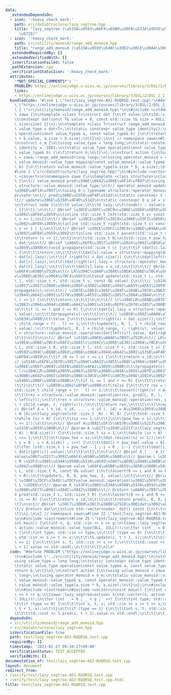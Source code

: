 ```yaml
---
data:
  _extendedDependsOn:
  - icon: ':heavy_check_mark:'
    path: src/dataStructure/lazy_segtree.hpp
    title: "lazy_segtree (\u533A\u9593\u66F4\u65B0\u30FB\u533A\u9593\u548C\u30BB\u30B0\
      \u6728)"
  - icon: ':heavy_check_mark:'
    path: src/utility/monoid/range_add_monoid.hpp
    title: "range_add_monoid (\u533A\u9593\u548C\u30E2\u30CE\u30A4\u30C9)"
  _extendedRequiredBy: []
  _extendedVerifiedWith: []
  _isVerificationFailed: false
  _pathExtension: cpp
  _verificationStatusIcon: ':heavy_check_mark:'
  attributes:
    '*NOT_SPECIAL_COMMENTS*': ''
    PROBLEM: https://onlinejudge.u-aizu.ac.jp/courses/library/3/DSL/2/DSL_2_I
    links:
    - https://onlinejudge.u-aizu.ac.jp/courses/library/3/DSL/2/DSL_2_I
  bundledCode: "#line 1 \"test/lazy_segtree-AOJ-RUQRSQ.test.cpp\"\n#define PROBLEM\
    \ \"https://onlinejudge.u-aizu.ac.jp/courses/library/3/DSL/2/DSL_2_I\"\n\n#line\
    \ 2 \"src/utility/monoid/range_add_monoid.hpp\"\n\n#include <cstddef>\n\nnamespace\
    \ zawa {\n\ntemplate <class T>\nstruct dat {\n\tT value;\n\tstd::size_t size;\n\
    \tconstexpr dat(const T& value = 0, const std::size_t& size = 0ULL) : value(value),\
    \ size(size) {}\n};\n\ntemplate <class T>\nstruct range_add_monoid {\n\tusing\
    \ value_type = dat<T>;\n\tstatic constexpr value_type identity{};\n\tstatic value_type\
    \ operation(const value_type& a, const value_type& b) {\n\t\treturn value_type(a.value\
    \ + b.value, a.size + b.size);\n\t}\n};\n\n} // namespace zawa\n#line 4 \"test/lazy_segtree-AOJ-RUQRSQ.test.cpp\"\
    \n\nstruct o_m {\n\tusing value_type = long long;\n\tstatic constexpr value_type\
    \ identity = -1001;\n\tstatic value_type operation(const value_type& a, const\
    \ value_type& b) {\n\t\treturn b;\n\t}\n};\n\nstruct action {\n\tusing value_monoid\
    \ = zawa::range_add_monoid<long long>;\n\tusing operator_monoid = o_m;\n\tstatic\
    \ value_monoid::value_type mapping(const value_monoid::value_type& a, const operator_monoid::value_type&\
    \ b) {\n\t\treturn value_monoid::value_type(a.size * b, a.size);\n\t}\n};\n\n\
    #line 2 \"src/dataStructure/lazy_segtree.hpp\"\n\n#include <vector>\n#include\
    \ <cassert>\n\nnamespace zawa {\n\ntemplate <class structure>\nclass lazy_segtree\
    \ {\n\t// value_monoid prod\u306E\u6642\u306E\u6F14\u7B97\n\tusing V = typename\
    \ structure::value_monoid::value_type;\n\t// operator_monoid update\u306E\u6642\
    \u306E\u6F14\u7B97\n\tusing O = typename structure::operator_monoid::value_type;\n\
    private:\n\t// prod\u306E\u5358\u4F4D\u5143\n\tstatic constexpr V v_id = structure::value_monoid::identity;\n\
    \t// update\u306E\u5358\u4F4D\u5143\n\tstatic constexpr O o_id = structure::operator_monoid::identity;\n\
    \n\tstruct node {\n\t\tV value;\n\t\tO lazy;\n\t\tnode() : value(v_id), lazy(o_id)\
    \ {}\n\t};\n\n\t// @brief \u30CE\u30FC\u30C9v\u306E\u5DE6\u5B50\u306E\u6DFB\u5B57\
    \u3092\u8FD4\u3059\n\tinline std::size_t left(std::size_t v) const {\n\t\treturn\
    \ v << 1;\n\t}\n\t// @brief \u30CE\u30FC\u30C9v\u306E\u53F3\u5B50\u306E\u6DFB\u5B57\
    \u3092\u8FD4\u3059\n\tinline std::size_t right(std::size_t v) const {\n\t\treturn\
    \ v << 1 | 1;\n\t}\n\t// @brief \u30CE\u30FC\u30C9v\u306E\u89AA\u306E\u6DFB\u5B57\
    \u3092\u8FD4\u3059\u3002\n\tinline std::size_t parent(std::size_t v) const {\n\
    \t\treturn (v >> 1);\n\t}\n\n\tstd::size_t N;\n\tstd::size_t pow_two;\n\tstd::vector<node>\
    \ dat;\n\n\t// @brief \u9045\u5EF6\u3057\u305F\u5024\u3092\u5B50\u306B\u4F1D\u64AD\
    \u3059\u308B\n\tvoid propagate(std::size_t v) {\n\t\tif (dat[v].lazy == o_id)\
    \ {\n\t\t\treturn;\n\t\t}\n\t\tdat[v].value = structure::mapping(dat[v].value,\
    \ dat[v].lazy);\n\t\tif (right(v) < dat.size()) {\n\t\t\tdat[left(v)].lazy = structure::operator_monoid::operation(dat[left(v)].lazy,\
    \ dat[v].lazy);\n\t\t\tdat[right(v)].lazy = structure::operator_monoid::operation(dat[right(v)].lazy,\
    \ dat[v].lazy);\n\t\t}\n\t\tdat[v].lazy = o_id;\n\t}\n\n\t// @brief \u5185\u90E8\
    \u66F4\u65B0\u7528\n\t// LR\u304C\u30AF\u30A8\u30EA\u306E\u7BC4\u56F2\u3001lr\u304C\
    v\u306E\u6301\u3064\u7BC4\u56F2\n\tvoid update(std::size_t L, std::size_t R, std::size_t\
    \ l, std::size_t r, std::size_t v, const O& value) {\n\t\t// \u5148\u5EF6\u3070\
    \u3057\u3057\u3066\u3044\u305F\u3082\u306E\u3092\u8A55\u4FA1\u3059\u308B\n\t\t\
    propagate(v);\n\n\t\t// \u307E\u3063\u305F\u304F\u304B\u3076\u3063\u3066\u306A\
    \u3044\u6642\u3001\u7279\u306B\u4F55\u3082\u3057\u306A\u3044\n\t\tif (R <= l or\
    \ r <= L) {\n\t\t\treturn;\n\t\t}\n\n\t\t// lr\u304CLR\u306B\u307E\u305F\u304C\
    \u3063\u3066\u3044\u308B\u6642\u3001\u5148\u5EF6\u3070\u3057\u306B\u3059\u308B\
    \n\t\tif (L <= l and r <= R) {\n\t\t\tdat[v].lazy = structure::operator_monoid::operation(dat[v].lazy,\
    \ value);\n\t\t\tpropagate(v);\n\t\t}\n\t\t// \u5B50\u3092\u8A08\u7B97\u3059\u308B\
    \u5834\u5408\n\t\telse {\n\t\t\tassert(right(v) < dat.size());\n\t\t\tstd::size_t\
    \ child_range = (r - l) >> 1;\n\t\t\tupdate(L, R, l, l + child_range, left(v),\
    \ value);\n\t\t\tupdate(L, R, l + child_range, r, right(v), value);\n\t\t\tdat[v].value\
    \ = structure::value_monoid::operation(dat[left(v)].value, dat[right(v)].value);\n\
    \t\t}\n\t}\n\n\t// @brief \u5185\u90E8\u8A08\u7B97\u7528\n\t// LR\u304C\u30AF\u30A8\
    \u30EA\u306E\u7BC4\u56F2\u3001lr\u304Cv\u306E\u6301\u3064\u7BC4\u56F2\n\tV prod(std::size_t\
    \ L, std::size_t R, std::size_t l, std::size_t r, std::size_t v) {\n\n\t\t// \u533A\
    \u9593\u304C\u88AB\u3063\u3066\u306A\u3044\u6642\u3001\u5358\u4F4D\u5143\u3092\
    \u8FD4\u3059\n\t\tif (R <= l or r <= L) {\n\t\t\treturn v_id;\n\t\t}\n\n\n\t\t\
    // \u5148\u5EF6\u3070\u3057\u304C\u8A31\u3055\u308C\u306A\u304F\u306A\u3063\u305F\
    \u306E\u3067\u9045\u5EF6\u8A55\u4FA1\u3059\u308B\n\t\tpropagate(v);\n\n\t\t//\
    \ lr\u304CLR\u306B\u3059\u3063\u307D\u308A\u304A\u3055\u307E\u3063\u3066\u3044\
    \u308B\u6642\u3001\u305D\u306E\u30CE\u30FC\u30C9\u306E\u5024\u3092\u639B\u3051\
    \u5408\u308F\u305B\u308B\n\t\tif (L <= l and r <= R) {\n\t\t\treturn dat[v].value;\n\
    \t\t}\n\t\t// \u5B50\u3092\u8FBF\u308B\n\t\telse {\n\t\t\tV res = v_id;\n\t\t\t\
    std::size_t child_range = (r - l) >> 1;\n\t\t\tassert(right(v) < dat.size());\n\
    \t\t\tres = structure::value_monoid::operation(res, prod(L, R, l, l + child_range,\
    \ left(v)));\n\t\t\tres = structure::value_monoid::operation(res, prod(L, R, l\
    \ + child_range, r, right(v)));\n\t\t\treturn res;\n\t\t}\n\t}\n\npublic:\n\t\
    // @brief A = ( v_id, v_id, ... , v_id ), |A| = N\u3068\u3059\u308B\n\t// @param\
    \ N |A|\n\tlazy_segtree(std::size_t _N) : N(_N) {\n\t\tstd::size_t sz = 1;\n\t\
    \twhile (sz < N) {\n\t\t\tsz <<= 1;\n\t\t}\n\t\tpow_two = sz;\n\t\tdat.resize((sz\
    \ << 1));\n\t}\n\n\t// @brief A\u3092\u5F15\u6570\u306E\u5217\u3067\u521D\u671F\
    \u5316\u3059\u308B\n\t// @param A \u6271\u3046\u5217\n\tlazy_segtree(const std::vector<V>&\
    \ A) : N(A.size()) {\n\t\tstd::size_t sz = 1;\n\t\twhile (sz < N) {\n\t\t\tsz\
    \ <<= 1;\n\t\t}\n\t\tpow_two = sz;\n\t\tdat.resize((sz << 1));\n\t\tfor (std::size_t\
    \ i = 0 ; i < A.size() ; i++) {\n\t\t\tdat[i + pow_two].value = A[i];\n\t\t}\n\
    \t\tfor (std::size_t i = pow_two - 1 ; i > 0 ; i--) {\n\t\t\tdat[i].value = structure::value_monoid::operation(dat[left(i)].value,\
    \ dat[right(i)].value);\n\t\t}\n\t}\t\n\t\n\t// @brief A_l .. A_{r - 1}\u306B\
    value\u3067\u5217\u3092\u66F4\u65B0\u3059\u308B\n\t// @param L \u5DE6\n\t// @param\
    \ R \u53F3\u3001\u534A\u958B\u533A\u9593\u3067\u4E0E\u3048\u308B\u5FC5\u8981\u304C\
    \u3042\u308B\n\t// @param value \u66F4\u65B0\u3055\u305B\u308B\u5024\n\tvoid update(std::size_t\
    \ L, std::size_t R, const O& value) {\n\t\tassert(0 <= L and R <= N);\n\t\tassert(L\
    \ < R);\n\t\tupdate(L, R, 0, pow_two, 1, value);\n\t}\n\n\t// @brief A_l .. A_R\
    \ \u306E\u7DCF\u7A4D(\u7DCFvalue_monoid::operation)\u3092\u5F97\u308B\n\t// @param\
    \ L \u5DE6\n\t// @param R \u53F3\u3001\u534A\u958B\u533A\u9593\u3067\u4E0E\u3048\
    \u308B\u5FC5\u8981\u304C\u3042\u308B\n\t// @return \u8A08\u7B97\u7D50\u679C\n\t\
    V prod(std::size_t L, std::size_t R) {\n\t\tassert(0 <= L and R <= N);\n\t\tif\
    \ (L == R) {\n\t\t\treturn v_id;\n\t\t}\n\t\treturn prod(L, R, 0, pow_two, 1);\n\
    \t}\n\n\t// @brief \u30C7\u30D0\u30C3\u30B0\u7528\u3001dat\u3092\u8FD4\u3059\n\
    \t// @return dat\n\tinline std::vector<node> _dat() const {\n\t\treturn dat;\n\
    \t}\n};\n\n} // namespace zawa\n#line 22 \"test/lazy_segtree-AOJ-RUQRSQ.test.cpp\"\
    \n\n#include <iostream>\n#line 25 \"test/lazy_segtree-AOJ-RUQRSQ.test.cpp\"\n\n\
    int main() {\n\tint n, q; std::cin >> n >> q;\n\tzawa::lazy_segtree<action> S(std::vector(n,\
    \ action::value_monoid::value_type(0LL, 1ULL)));\n\tfor (int _ = 0 ; _ < q ; _++)\
    \ {\n\t\tint type; std::cin >> type;\n\t\tif (type == 0) {\n\t\t\tint s, t, x;\
    \ std::cin >> s >> t >> x;\n\t\t\tS.update(s, t + 1, x);\n\t\t}\n\t\tif (type\
    \ == 1) {\n\t\t\tint s, t; std::cin >> s >> t;\n\t\t\tstd::cout << S.prod(s, t\
    \ + 1).value << std::endl;\n\t\t}\n\t}\n}\n"
  code: "#define PROBLEM \"https://onlinejudge.u-aizu.ac.jp/courses/library/3/DSL/2/DSL_2_I\"\
    \n\n#include \"../src/utility/monoid/range_add_monoid.hpp\"\n\nstruct o_m {\n\t\
    using value_type = long long;\n\tstatic constexpr value_type identity = -1001;\n\
    \tstatic value_type operation(const value_type& a, const value_type& b) {\n\t\t\
    return b;\n\t}\n};\n\nstruct action {\n\tusing value_monoid = zawa::range_add_monoid<long\
    \ long>;\n\tusing operator_monoid = o_m;\n\tstatic value_monoid::value_type mapping(const\
    \ value_monoid::value_type& a, const operator_monoid::value_type& b) {\n\t\treturn\
    \ value_monoid::value_type(a.size * b, a.size);\n\t}\n};\n\n#include \"../src/dataStructure/lazy_segtree.hpp\"\
    \n\n#include <iostream>\n#include <vector>\n\nint main() {\n\tint n, q; std::cin\
    \ >> n >> q;\n\tzawa::lazy_segtree<action> S(std::vector(n, action::value_monoid::value_type(0LL,\
    \ 1ULL)));\n\tfor (int _ = 0 ; _ < q ; _++) {\n\t\tint type; std::cin >> type;\n\
    \t\tif (type == 0) {\n\t\t\tint s, t, x; std::cin >> s >> t >> x;\n\t\t\tS.update(s,\
    \ t + 1, x);\n\t\t}\n\t\tif (type == 1) {\n\t\t\tint s, t; std::cin >> s >> t;\n\
    \t\t\tstd::cout << S.prod(s, t + 1).value << std::endl;\n\t\t}\n\t}\n}\n"
  dependsOn:
  - src/utility/monoid/range_add_monoid.hpp
  - src/dataStructure/lazy_segtree.hpp
  isVerificationFile: true
  path: test/lazy_segtree-AOJ-RUQRSQ.test.cpp
  requiredBy: []
  timestamp: '2023-02-27 09:34:27+09:00'
  verificationStatus: TEST_ACCEPTED
  verifiedWith: []
documentation_of: test/lazy_segtree-AOJ-RUQRSQ.test.cpp
layout: document
redirect_from:
- /verify/test/lazy_segtree-AOJ-RUQRSQ.test.cpp
- /verify/test/lazy_segtree-AOJ-RUQRSQ.test.cpp.html
title: test/lazy_segtree-AOJ-RUQRSQ.test.cpp
---
```

